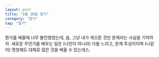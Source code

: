 ```yaml
---
layout: post
title: "3월 26일 일기"
category: "일기"
tag: "일기"
---
```




뭔가를 배울때 너무 불안했었는데, 음, 그냥 내가 게으른 것만 문제라는 사실을 기억하자.
새로운 무언가를 배우는 일은 (나만이 아니라) 다들 느리고, 문제 투성이이며 (나같이) 멍청해도 대체로 많은 것을 배울 수 있는데스.
